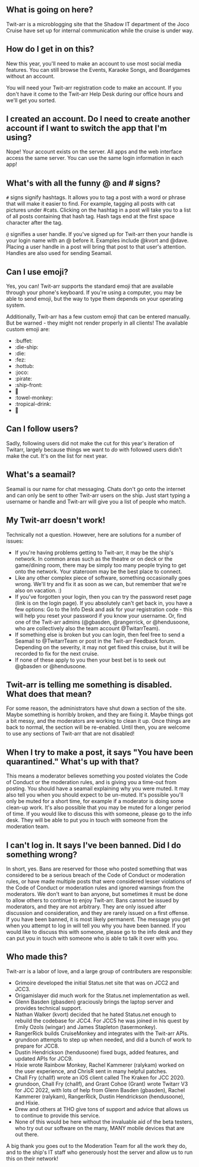 ## What is going on here?

Twit-arr is a microblogging site that the Shadow IT department of the Joco Cruise have set up for internal communication while the cruise is under way.

## How do I get in on this?

New this year, you'll need to make an account to use most social media features. You can still browse the Events, Karaoke Songs, and Boardgames 
without an account.

You will need your Twit-arr registration code to make an account. If you don't have it come to the Twit-arr Help Desk during our office hours and
we'll get you sorted.

## I created an account. Do I need to create another account if I want to switch the app that I'm using?

Nope! Your account exists on the server. All apps and the web interface access the same server. You can use the same login information in each app!

## What's with all the funny @ and # signs?

`#` signs signify hashtags. It allows you to tag a post with a word or phrase that will make it easier to find. For example, tagging all posts
with cat pictures under #cats. Clicking on the hashtag in a post will take you to a list of all posts containing that hash tag. Hash tags end at
the first space character after the tag.

`@` signifies a user handle. If you've signed up for Twit-arr then your handle is your login name with an @ before it. Examples include @kvort and @dave.
Placing a user handle in a post will bring that post to that user's attention. Handles are also used for sending Seamail.

## Can I use emoji?

Yes, you can! Twit-arr supports the standard emoji that are available through your phone's keyboard. If you're using a computer, you may be able to
send emoji, but the way to type them depends on your operating system.

Additionally, Twit-arr has a few custom emoji that can be entered manually. But be warned - they might not render properly in all clients!
The available custom emoji are:

- :buffet:
- :die-ship:
- :die:
- :fez:
- :hottub:
- :joco:
- :pirate:
- :ship-front:
- :ship:
- :towel-monkey:
- :tropical-drink:
- :zombie:

## Can I follow users?

Sadly, following users did not make the cut for this year's iteration of Twitarr, largely because things we want to *do* with followed users
didn't make the cut. It's on the list for next year.

## What's a seamail?

Seamail is our name for chat messaging. Chats don't go onto the internet and can only be sent to other Twit-arr users on the ship.
Just start typing a username or handle and Twit-arr will give you a list of people who match.

## My Twit-arr doesn't work!

Technically not a question. However, here are solutions for a number of issues:

- If you're having problems getting to Twit-arr, it may be the ship's network. In common areas such as the theatre or on deck or the 
game/dining room, there may be simply too many people trying to get onto the network. Your stateroom may be the best place to connect.
- Like any other complex piece of software, something occasionally goes wrong. We'll try and fix it as soon as we can, but remember 
that we're also on vacation. :)
- If you've forgotten your login, then you can try the password reset page (link is on the login page). If you absolutely can't 
get back in, you have a few options: Go to the Info Desk and ask for your registration code - this will help you reset your password 
if you know your username. Or, find one of the Twit-arr admins (@gbasden, @rangerrick, or @hendusoone, who are collectively also the 
team account @TwitarrTeam).
- If something else is broken but you can login, then feel free to send a Seamail to @TwitarrTeam or post in the Twit-arr Feedback forum. 
Depending on the severity, it may not get fixed this cruise, but it will be recorded to fix for the next cruise.
- If none of these apply to you then your best bet is to seek out @gbasden or @hendusoone.

## Twit-arr is telling me something is disabled. What does that mean?

For some reason, the administrators have shut down a section of the site. Maybe something is horribly broken, and they are fixing it.
Maybe things got a bit messy, and the moderators are working to clean it up. Once things are back to normal, the section will be re-enabled.
Until then, you are welcome to use any sections of Twit-arr that are not disabled!

## When I try to make a post, it says "You have been quarantined." What's up with that?

This means a moderator believes something you posted violates the Code of Conduct or the moderation rules, and is giving you a time-out from posting.
You should have a seamail explaining why you were muted. It may also tell you when you should expect to be un-muted. It's possible you'll only be muted
for a short time, for example if a moderator is doing some clean-up work. It's also possible that you may be muted for a longer period of time.
If you would like to discuss this with someone, please go to the info desk. They will be able to put you in touch with someone from the moderation team.

## I can't log in. It says I've been banned. Did I do something wrong?

In short, yes. Bans are reserved for those who posted something that was considered to be a serious breach of the Code of Conduct or moderation rules,
or have made multiple posts that were considered lesser violations of the Code of Conduct or moderation rules and ignored warnings from the moderators.
We don't want to ban anyone, but sometimes it must be done to allow others to continue to enjoy Twit-arr. Bans cannot be issued by moderators, and they
are not arbitrary. They are only issued after discussion and consideration, and they are rarely issued on a first offense. If you have been banned, it
is most likely permanent. The message you get when you attempt to log in will tell you why you have been banned. If you would like to discuss this with
someone, please go to the info desk and they can put you in touch with someone who is able to talk it over with you.

## Who made this?

Twit-arr is a labor of love, and a large group of contributers are responsible:

- Grimoire developed the initial Status.net site that was on JCC2 and JCC3.
- Origamislayer did much work for the Status.net implementation as well.
- Glenn Basden (gbasden) graciously brings the laptop server and provides technical support.
- Nathan Walker (kvort) decided that he hated Status.net enough to rebuild the codebase for JCC4. For JCC5 he was joined in his quest 
by Emily Ozols (wingar) and James Stapleton (tasermonkey).
- RangerRick builds CruiseMonkey and integrates with the Twit-arr APIs.
- grundoon attempts to step up when needed, and did a bunch of work to prepare for JCC8.
- Dustin Hendrickson (hendusoone) fixed bugs, added features, and updated APIs for JCC9.
- Hixie wrote Rainbow Monkey, Rachel Kammerer (ralykam) worked on the user experience, and ChrisR sent in many helpful patches.
- Chall Fry (challf) wrote an iOS client called The Kraken for JCC 2020.
- grundoon, Chall Fry (challf), and Grant Cohoe (Grant) wrote Twitarr V3 for JCC 2022, with lots of help from Glenn Basden (gbasden), 
Rachel Kammerer (ralykam), RangerRick, Dustin Hendrickson (hendusoone), and Hixie.
- Drew and others at THO give tons of support and advice that allows us to continue to provide this service.
- None of this would be here without the invaluable aid of the beta testers, who try out our software on the many, MANY mobile devices 
that are out there.

A big thank you goes out to the Moderation Team for all the work they do, and to the ship's IT staff who generously host the server and allow
us to run this on their network!
